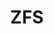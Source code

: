 ---
lang: es
layout: doc
redirect_from:
- /es/doc/ZFS/
- /es/doc/zfs/
- /es/wiki/ZFS/
redirect_to: https://github.com/Qubes-Community/Contents/blob/master/docs/configuration/zfs.md
ref: 111
title: ZFS
---